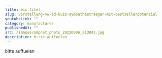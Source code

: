 ```yaml
---
title: ein titel
slug: vorstellung-vw-id-buzz-sympathietraeger-mit-bestsellerpotenzial
youtubeLink: ""
category: manufacturer
publishedAt: ""
src: /images/ampnet_photo_20220906_213842.jpg
description: bitte auffuelen
---
```

bitte auffuelen